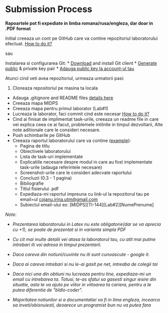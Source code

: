 # Submission Process

**Rapoartele pot fi expediate in limba romana/rusa/engleza, dar doar in .PDF format**

Initial creeaza un cont pe GitHub care va contine repozitoriul laboratorului efectuat. 
[How to do it?](http://git-scm.com/documentation)

sau

Instalarea si configurarea Git:
    * [Download](http://git-scm.com/) and install Git client
    * [Generate public](https://help.github.com/articles/generating-ssh-keys) & private key pair
    * [Adauga public key la account-ul tau](http://www.wikihow.com/Add-SSH-Public-Keys-on-GitHub)

Atunci cind veti avea repozitoriul, urmeaza urmatorii pasi:

1. Cloneaza repositoriul pe masina ta locala
* Adauga .gitignore and README files [details here](http://git-scm.com/book/en/v2/Git-Basics-Recording-Changes-to-the-Repository#Ignoring-Files)
* Creeaza mapa MIDPS
* Creeaza mapa pentru primul laborator (Lab#1)
* Lucreaza la laborator, faci commit cind este necesar [How to do it?](https://help.github.com/articles/adding-a-file-to-a-repository-from-the-command-line/)
* Cind ai finisat de implimentat task-urile, creeaza un readme file in care vei explica ceea ce ai facut, problemele intilnite in timpul dezvoltarii,
Alte note aditionale care le consideri necesare.
* Push schimbarile pe GitHub
* Creeaza raportul laboratorului care va contine ([example](https://github.com/TUM-FAF/WP2/tree/master/TEX%20template)):
  * Pagina de titlu
  * Obiectivele laboratorului
  * Lista de task-uri implementate
  * Explicatiile necesare despre modul in care au fost implementate task-urile (adauga referintele necesare)
  * Screenshot-urile care le consideri adecvate raportului
  * Concluzii (0.3 - 1 pagina)
  * Bibliografie 
  * Titlul fisierului .pdf 
  * Expediaza-mi raportul impreuna cu link-ul la repozitorul tau pe email=ul cojanu.irina.utm@gmail.com 
  * Subiectul email-ului ex: [MIDPS][TI-144][Lab#2][NumePrenume]

_Note:_
  * _Prezentarea laboratorului in Latex nu este obligatorie(dar se va aprecia cu +1), se poate de prezentat si in varianta simpla PDF_
  
  * _Cu cit mai multe detalii vei atasa la laboratorul tau, cu atit mai putine intrebari iti voi adresa in timpul prezentarii._

  * _Daca careva din notiuni/cuvinte nu iti sunt cunoascute - google it._

  * _Daca ai careva intrebari si nu le-ai gasit pe net, intreaba de colegii tai_

  * _Daca nici una din obtiuni nu lucreaza pentru tine, expediaza-mi un email cu intrebarea ta. Totusi, te-as sfatui sa gasesti singur iesire din situatie,
  asta te va ajuta pe viitor in viitoarea ta cariera, pentru a te putea diferentia de "bîdlo-coder"._
  
  * _Majoritatea notiunilor si a documentatiei va fi in lima engleza, incearca sa inveti/obisnuiesti, deoarece un programist bun nu va putea fara_


